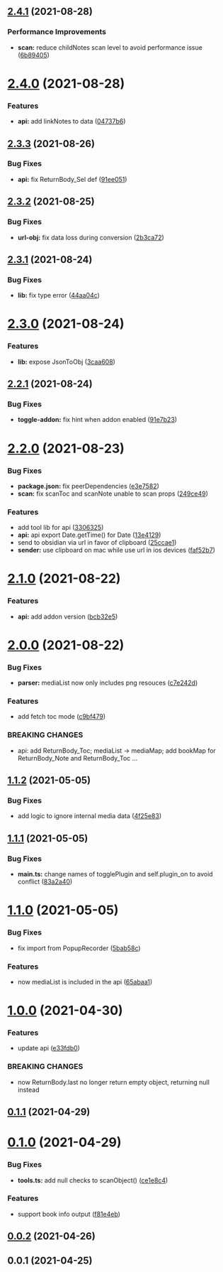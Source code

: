 ## [2.4.1](https://github.com/alx-plugins/obsidian-bridge/compare/2.4.0...2.4.1) (2021-08-28)


### Performance Improvements

* **scan:** reduce childNotes scan level to avoid performance issue ([6b89405](https://github.com/alx-plugins/obsidian-bridge/commit/6b89405a250bf7758c8a1f5dbc6b84e9f05d4eb3))

# [2.4.0](https://github.com/alx-plugins/obsidian-bridge/compare/2.3.3...2.4.0) (2021-08-28)


### Features

* **api:** add linkNotes to data ([04737b6](https://github.com/alx-plugins/obsidian-bridge/commit/04737b6a0eff781c8fa0920f9b11da5aa30ccc75))

## [2.3.3](https://github.com/alx-plugins/obsidian-bridge/compare/2.3.2...2.3.3) (2021-08-26)


### Bug Fixes

* **api:** fix ReturnBody_Sel def ([91ee051](https://github.com/alx-plugins/obsidian-bridge/commit/91ee051b71d86f0507cff3fd10b3a59a6e7bbc73))

## [2.3.2](https://github.com/alx-plugins/obsidian-bridge/compare/2.3.1...2.3.2) (2021-08-25)


### Bug Fixes

* **url-obj:** fix data loss during conversion ([2b3ca72](https://github.com/alx-plugins/obsidian-bridge/commit/2b3ca72082229ef104f8407d50d44ce35f9de7d4))

## [2.3.1](https://github.com/alx-plugins/obsidian-bridge/compare/2.3.0...2.3.1) (2021-08-24)


### Bug Fixes

* **lib:** fix type error ([44aa04c](https://github.com/alx-plugins/obsidian-bridge/commit/44aa04c6fe87c7bc1e2157d670dd3c28dcd273ff))

# [2.3.0](https://github.com/alx-plugins/obsidian-bridge/compare/2.2.1...2.3.0) (2021-08-24)


### Features

* **lib:** expose JsonToObj ([3caa608](https://github.com/alx-plugins/obsidian-bridge/commit/3caa6087058b40ceb3e4fbbb844455961548115d))

## [2.2.1](https://github.com/alx-plugins/obsidian-bridge/compare/2.2.0...2.2.1) (2021-08-24)


### Bug Fixes

* **toggle-addon:** fix hint when addon enabled ([91e7b23](https://github.com/alx-plugins/obsidian-bridge/commit/91e7b238ad9e1004a4fb35021f7fb21a46d0b44b))

# [2.2.0](https://github.com/alx-plugins/obsidian-bridge/compare/2.1.0...2.2.0) (2021-08-23)


### Bug Fixes

* **package.json:** fix peerDependencies ([e3e7582](https://github.com/alx-plugins/obsidian-bridge/commit/e3e758274cf47ff7a63c62bbcded1de8338f5084))
* **scan:** fix scanToc and scanNote unable to scan props ([249ce49](https://github.com/alx-plugins/obsidian-bridge/commit/249ce49e0e2d74aa41ee40f88e3b0890c7decb8e))


### Features

* add tool lib for api ([3306325](https://github.com/alx-plugins/obsidian-bridge/commit/330632583aa7340722de9aa92fb21a5b5ad04d72))
* **api:** api export Date.getTime() for Date ([13e4129](https://github.com/alx-plugins/obsidian-bridge/commit/13e4129dcaba0d34bfe14d7222e9cf9fe7e6892f))
* send to obsidian via url in favor of clipboard ([25ccae1](https://github.com/alx-plugins/obsidian-bridge/commit/25ccae15c69ff46cb22256ab147384984b218fe6))
* **sender:** use clipboard on mac while use url in ios devices ([faf52b7](https://github.com/alx-plugins/obsidian-bridge/commit/faf52b7dac610e6f4a688c345318c2434876b5af))

# [2.1.0](https://github.com/alx-plugins/obsidian-bridge/compare/2.0.0...2.1.0) (2021-08-22)


### Features

* **api:** add addon version ([bcb32e5](https://github.com/alx-plugins/obsidian-bridge/commit/bcb32e569ccd51d09d8230acb9361eae37db65cd))

# [2.0.0](https://github.com/alx-plugins/obsidian-bridge/compare/1.1.2...2.0.0) (2021-08-22)


### Bug Fixes

* **parser:** mediaList now only includes png resouces ([c7e242d](https://github.com/alx-plugins/obsidian-bridge/commit/c7e242df2616dc8df4f47a657473d2a9f7a4de12))


### Features

* add fetch toc mode ([c9bf479](https://github.com/alx-plugins/obsidian-bridge/commit/c9bf47983c0483742979fb62ad59b14e7283d0d1))


### BREAKING CHANGES

* api: add ReturnBody_Toc; mediaList -> mediaMap; add bookMap for ReturnBody_Note and
ReturnBody_Toc ...

## [1.1.2](https://github.com/alx-plugins/obsidian-bridge/compare/1.1.1...1.1.2) (2021-05-05)


### Bug Fixes

* add logic to ignore internal media data ([4f25e83](https://github.com/alx-plugins/obsidian-bridge/commit/4f25e83d6422efd60c3395c4777b41d597e62a7a))

## [1.1.1](https://github.com/alx-plugins/obsidian-bridge/compare/1.1.0...1.1.1) (2021-05-05)


### Bug Fixes

* **main.ts:** change names of togglePlugin and self.plugin_on to avoid conflict ([83a2a40](https://github.com/alx-plugins/obsidian-bridge/commit/83a2a40897a2459f65f714d1324ab22c0f292e5c))

# [1.1.0](https://github.com/alx-plugins/obsidian-bridge/compare/1.0.0...1.1.0) (2021-05-05)


### Bug Fixes

* fix import from PopupRecorder ([5bab58c](https://github.com/alx-plugins/obsidian-bridge/commit/5bab58c915b50d9553a0a1eab60fec24c4ed46c3))


### Features

* now mediaList is included in the api ([65abaa1](https://github.com/alx-plugins/obsidian-bridge/commit/65abaa1d3e09e40934e87deac4241bd6f37e5ed1))

# [1.0.0](https://github.com/alx-plugins/obsidian-bridge/compare/v0.1.2...1.0.0) (2021-04-30)


### Features

* update api ([e33fdb0](https://github.com/alx-plugins/obsidian-bridge/commit/e33fdb0c4e433998bd0d72f548e76d7fa541f004))


### BREAKING CHANGES

* now ReturnBody.last no longer return empty object, returning null instead

## [0.1.1](https://github.com/alx-plugins/obsidian-bridge/compare/0.1.0...0.1.1) (2021-04-29)

# [0.1.0](https://github.com/alx-plugins/obsidian-bridge/compare/0.0.2...0.1.0) (2021-04-29)


### Bug Fixes

* **tools.ts:** add null checks to scanObject() ([ce1e8c4](https://github.com/alx-plugins/obsidian-bridge/commit/ce1e8c41212f892664cea6498a8784f35e8613c4))


### Features

* support book info output ([f81e4eb](https://github.com/alx-plugins/obsidian-bridge/commit/f81e4eb4a9d6560a6c180ea58f445f78d63f1ae3))

## [0.0.2](https://github.com/alx-plugins/obsidian-bridge/compare/0.0.1...0.0.2) (2021-04-26)

## 0.0.1 (2021-04-25)

